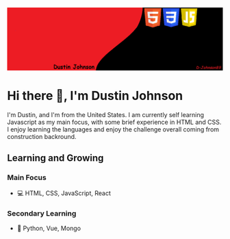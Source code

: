 ![Learning and Growing](https://github.com/D-Johnson89/D-Johnson89/blob/main/GitBan.png)

# Hi there 👋, I'm Dustin Johnson
I'm Dustin, and I'm from the United States. I am currently self learning Javascript as my main focus, with some brief experience in HTML and CSS. I enjoy learning the languages and enjoy the challenge overall coming from construction backround.

## Learning and Growing

### Main Focus
* 💻 HTML, CSS, JavaScript, React

### Secondary Learning
* 🐍 Python, Vue, Mongo
